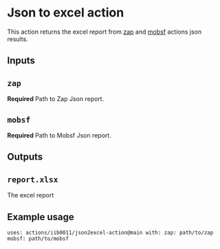 # Json to excel action

This action returns the excel report from [zap](https://github.com/zaproxy/action-baseline) and [mobsf](https://github.com/fundacaocerti/mobsf-action) actions json results.

## Inputs

## `zap`

**Required** Path to Zap Json report.
## `mobsf`

**Required** Path to Mobsf Json report.

## Outputs

## `report.xlsx`

The excel report
## Example usage

`uses: actions/iib0011/json2excel-action@main
with:
  zap: path/to/zap
  mobsf: path/to/mobsf`
